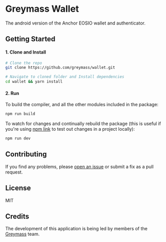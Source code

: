# Greymass Wallet

The android version of the Anchor EOSIO wallet and authenticator.

## Getting Started

#### 1. Clone and Install

```bash
# Clone the repo
git clone https://github.com/greymass/wallet.git

# Navigate to cloned folder and Install dependencies
cd wallet && yarn install
```

#### 2. Run

To build the compiler, and all the other modules included in the package:

```bash
npm run build
```

To watch for changes and continually rebuild the package (this is useful if you're using [npm link](https://docs.npmjs.com/cli/link.html) to test out changes in a project locally):

```bash
npm run dev
```

## Contributing

If you find any problems, please [open an issue](https://github.com/greymass/anchor-mobile-android/issues/new) or submit a fix as a pull request.

## License

MIT

## Credits

The development of this application is being led by members of the [Greymass](greymass.com) team.
